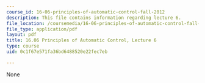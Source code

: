 ```yaml
---
course_id: 16-06-principles-of-automatic-control-fall-2012
description: This file contains information regarding lecture 6.
file_location: /coursemedia/16-06-principles-of-automatic-control-fall-2012/0c1f67e571fa36bd6488520e22fec7eb_MIT16_06F12_Lecture_6.pdf
file_type: application/pdf
layout: pdf
title: 16.06 Principles of Automatic Control, Lecture 6
type: course
uid: 0c1f67e571fa36bd6488520e22fec7eb

---
```

None